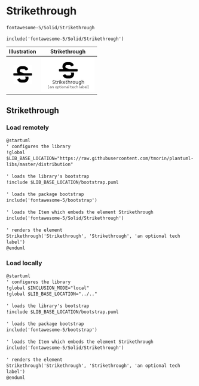 # Strikethrough


```text
fontawesome-5/Solid/Strikethrough
```

```text
include('fontawesome-5/Solid/Strikethrough')
```



| Illustration | Strikethrough |
| :---: | :---: |
| ![illustration for Illustration](../../fontawesome-5/Solid/Strikethrough.png) | ![illustration for Strikethrough](../../fontawesome-5/Solid/Strikethrough.Local.png) |




## Strikethrough

### Load remotely
```plantuml
@startuml
' configures the library
!global $LIB_BASE_LOCATION="https://raw.githubusercontent.com/tmorin/plantuml-libs/master/distribution"

' loads the library's bootstrap
!include $LIB_BASE_LOCATION/bootstrap.puml

' loads the package bootstrap
include('fontawesome-5/bootstrap')

' loads the Item which embeds the element Strikethrough
include('fontawesome-5/Solid/Strikethrough')

' renders the element
Strikethrough('Strikethrough', 'Strikethrough', 'an optional tech label')
@enduml
```

### Load locally
```plantuml
@startuml
' configures the library
!global $INCLUSION_MODE="local"
!global $LIB_BASE_LOCATION="../.."

' loads the library's bootstrap
!include $LIB_BASE_LOCATION/bootstrap.puml

' loads the package bootstrap
include('fontawesome-5/bootstrap')

' loads the Item which embeds the element Strikethrough
include('fontawesome-5/Solid/Strikethrough')

' renders the element
Strikethrough('Strikethrough', 'Strikethrough', 'an optional tech label')
@enduml
```

